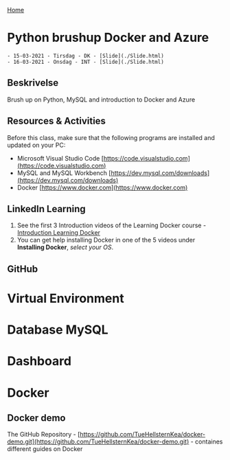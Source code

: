 [Home](modul-4-2.md)
# Python brushup Docker and Azure
    - 15-03-2021 - Tirsdag - DK - [Slide](./Slide.html)
    - 16-03-2021 - Onsdag - INT - [Slide](./Slide.html)

## Beskrivelse
Brush up on Python, MySQL and introduction to Docker and Azure

## Resources & Activities
Before this class, make sure that the following programs are installed and updated on your PC:

- Microsoft Visual Studio Code [https://code.visualstudio.com](https://code.visualstudio.com)
- MySQL and MySQL Workbench [https://dev.mysql.com/downloads](https://dev.mysql.com/downloads)
- Docker [https://www.docker.com](https://www.docker.com)

## LinkedIn Learning
1. See the first 3 Introduction videos of the Learning Docker course - [Introduction Learning Docker](https://www.linkedin.com/learning-login/share?account=36836804&forceAccount=false&redirect=https%3A%2F%2Fwww.linkedin.com%2Flearning%2Flearning-docker-2018%3Ftrk%3Dshare_ent_url%26shareId%3DrWgBXOIoRxWv%252FmYNrcDLig%253D%253D)
2. You can get help installing Docker in one of the 5 videos under **Installing Docker**, *select your OS*.

## GitHub

# Virtual Environment

# Database MySQL

# Dashboard

# Docker

## Docker demo
The GitHub Repository - [https://github.com/TueHellsternKea/docker-demo.git](https://github.com/TueHellsternKea/docker-demo.git) - containes different guides on Docker
